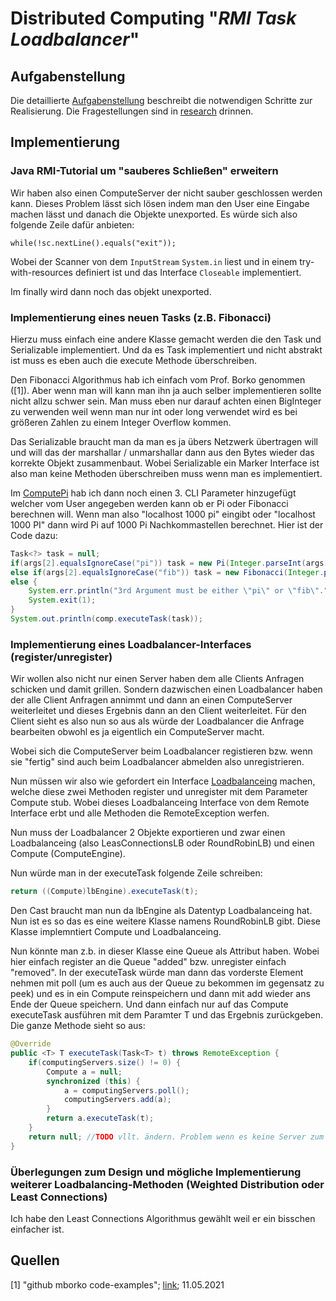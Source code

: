 # Distributed Computing "*RMI Task Loadbalancer*" 

## Aufgabenstellung
Die detaillierte [Aufgabenstellung](TASK.md) beschreibt die notwendigen Schritte zur Realisierung.
Die Fragestellungen sind in [research](research.md) drinnen.

## Implementierung

<!-- TODO noch alles hinschreiben -->

### Java RMI-Tutorial um "sauberes Schließen" erweitern

Wir haben also einen ComputeServer der nicht sauber geschlossen werden kann.
Dieses Problem lässt sich lösen indem man den User eine Eingabe machen lässt und danach die Objekte unexported.
Es würde sich also folgende Zeile dafür anbieten:

``while(!sc.nextLine().equals("exit"));``

Wobei der Scanner von dem ``InputStream`` ``System.in`` liest und in einem try-with-resources definiert ist und das Interface ``Closeable`` implementiert.

Im finally wird dann noch das objekt unexported.

### Implementierung eines neuen Tasks (z.B. Fibonacci)

Hierzu muss einfach eine andere Klasse gemacht werden die den Task und Serializable implementiert.
Und da es Task implementiert und nicht abstrakt ist muss es eben auch die execute Methode überschreiben.

Den Fibonacci Algorithmus hab ich einfach vom Prof. Borko genommen ([1]). Aber wenn man will kann man ihn ja auch selber implementieren sollte nicht allzu schwer sein.
Man muss eben nur darauf achten einen BigInteger zu verwenden weil wenn man nur int oder long verwendet wird es bei größeren Zahlen zu einem Integer Overflow kommen.

Das Serializable braucht man da man es ja übers Netzwerk übertragen will und will das der marshallar / unmarshallar dann aus den Bytes wieder das korrekte Objekt zusammenbaut.
Wobei Serializable ein Marker Interface ist also man keine Methoden überschreiben muss wenn man es implementiert.

Im [ComputePi](src/main/java/client/ComputePi.java) hab ich dann noch einen 3. CLI Parameter hinzugefügt welcher vom User angegeben werden kann ob er Pi oder Fibonacci berechnen will.
Wenn man also "localhost 1000 pi" eingibt oder "localhost 1000 PI" dann wird Pi auf 1000 Pi Nachkommastellen berechnet.
Hier ist der Code dazu:

```java
Task<?> task = null;
if(args[2].equalsIgnoreCase("pi")) task = new Pi(Integer.parseInt(args[1]));
else if(args[2].equalsIgnoreCase("fib")) task = new Fibonacci(Integer.parseInt(args[1]));
else {
    System.err.println("3rd Argument must be either \"pi\" or \"fib\".");
    System.exit(1);
}
System.out.println(comp.executeTask(task));
```

### Implementierung eines Loadbalancer-Interfaces (register/unregister)

Wir wollen also nicht nur einen Server haben dem alle Clients Anfragen schicken und damit grillen. Sondern dazwischen einen Loadbalancer haben der alle Client Anfragen annimmt und dann an einen ComputeServer weiterleitet und dieses Ergebnis dann an den Client weiterleitet.
Für den Client sieht es also nun so aus als würde der Loadbalancer die Anfrage bearbeiten obwohl es ja eigentlich ein ComputeServer macht.

Wobei sich die ComputeServer beim Loadbalancer registieren bzw. wenn sie "fertig" sind auch beim Loadbalancer abmelden also unregistrieren.

Nun müssen wir also wie gefordert ein Interface [Loadbalanceing](src/main/java/compute/Loadbalanceing.java) machen, welche diese zwei Methoden register und unregister mit dem Parameter Compute stub.
Wobei dieses Loadbalanceing Interface von dem Remote Interface erbt und alle Methoden die RemoteException werfen.

Nun muss der Loadbalancer 2 Objekte exportieren und zwar einen Loadbalanceing (also LeasConnectionsLB oder RoundRobinLB) und einen Compute (ComputeEngine).

Nun würde man in der executeTask folgende Zeile schreiben:

```java
return ((Compute)lbEngine).executeTask(t);
```

Den Cast braucht man nun da lbEngine als Datentyp Loadbalanceing hat. Nun ist es so das es eine weitere Klasse namens RoundRobinLB gibt.
Diese Klasse implemntiert Compute und Loadbalanceing.

Nun könnte man z.b. in dieser Klasse eine Queue als Attribut haben. Wobei hier einfach register an die Queue "added" bzw. unregister einfach "removed".
In der executeTask würde man dann das vorderste Element nehmen mit poll (um es auch aus der Queue zu bekommen im gegensatz zu peek) und es in ein Compute reinspeichern und dann mit add wieder ans Ende der Queue speichern.
Und dann einfach nur auf das Compute executeTask ausführen mit dem Paramter T und das Ergebnis zurückgeben.
Die ganze Methode sieht so aus:

```java
@Override
public <T> T executeTask(Task<T> t) throws RemoteException {
    if(computingServers.size() != 0) {
        Compute a = null;
        synchronized (this) {
            a = computingServers.poll();
            computingServers.add(a);
        }
        return a.executeTask(t);
    }
    return null; //TODO vllt. ändern. Problem wenn es keine Server zum bearbeiten der Anfrage gibt. vllt. den Loadbalancer die Anfrage machen lassen
}
```

### Überlegungen zum Design und mögliche Implementierung weiterer Loadbalancing-Methoden (Weighted Distribution oder Least Connections)

Ich habe den Least Connections Algorithmus gewählt weil er ein bisschen einfacher ist.

## Quellen

[1]     "github mborko code-examples"; [link](https://github.com/mborko/code-examples/blob/master/java/Fibonacci/src/main/java/fibonacci/Fibonacci.java); 11.05.2021